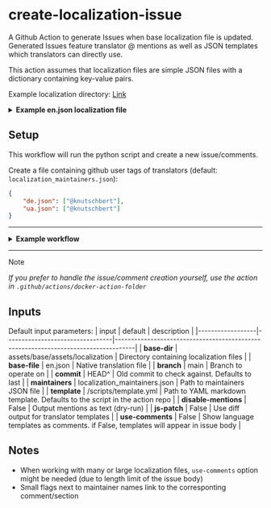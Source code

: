 # create-localization-issue
A Github Action to generate Issues when base localization file is updated.
Generated Issues feature translator @ mentions as well as JSON templates which translators can directly use.

This action assumes that localization files are simple JSON files with a dictionary containing key-value pairs.

Example localization directory: [Link](https://github.com/Mythical-Github/ue4ss_installer_gui/tree/dev/assets/base/assets/localization)

<details>
<summary><b>Example en.json localization file</b></summary>

```json
{
  "add_directory_to_scan_for_games_button_text": "Add directory to scan for games",
  "add_game_by_game_directory": "Add game by game directory",
  "cleaning_up_temp_files_step_text": "Cleaning up temp files",
  "close_button_text": "Close",
  "discord_button_text": "Discord"
}
```
</details>


## Setup
This workflow will run the python script and create a new issue/comments.

Create a file containing github user tags of translators (default: `localization_maintainers.json`):
```json
{
    "de.json": ["@knutschbert"],
    "ua.json": ["@knutschbert"]
}
```
---
<details>
<summary><b>Example workflow</b></summary>


```yaml
name: (EZ) Create Localization Help Issue

on:
  workflow_dispatch:
    inputs:
      commit:
        description: 'Commit to compare to (last by default)'
        type: string
        default: 'afea18f6f1cda5c8db8e31dfec8edf7e04624f90'
        required: true
      template:
        description: 'Custom YAML template for Markdown (if needed)'
        type: string
        default: '/scripts/template.yml'
        required: true
      disable-mentions:
        description: 'Print mentions as string'
        type: choice
        options: [ 'True', 'False' ]
        default: 'False'
        required: true
      js-patch:
        description: 'Show JSON templates as diff'
        required: true
        type: choice
        options: [ 'True', 'False' ]
        default: 'False'
      use-comments:
        description: 'Show templates as comments'
        required: true
        type: choice
        options: [ 'True', 'False' ]
        default: 'False'

jobs:
  create-localization-request:
    runs-on: ubuntu-latest

    steps:
      - name: Checkout repository
        uses: actions/checkout@v4
        with:
          fetch-depth: 0
          ref: ${{ github.ref }}

      - name: Run Python Action from external repo
        id: run_action
        uses: Knutschbert/create-localization-issue@v0
        with:
          GITHUB_TOKEN: ${{ secrets.GITHUB_TOKEN }}
          # base-dir: ""
          # base-file: ""
          branch: ${{ github.ref }}
          commit: ${{ github.event.inputs.commit }}
          # maintainers: ""
          template: ${{ github.event.inputs.template }}
          disable-mentions: ${{ github.event.inputs.disable-mentions }}
          js-patch: ${{ github.event.inputs.js-patch }}
          use-comments: ${{ github.event.inputs.use-comments }}
```
</details>

---

> [!NOTE]
> _If you prefer to handle the issue/comment creation yourself, use the action in `.github/actions/docker-action-folder`_

## Inputs

Default input parameters:
| input            | default                         | description                                                                        |
|------------------|---------------------------------|------------------------------------------------------------------------------------|
| **base-dir**         | assets/base/assets/localization | Directory containing localization files                                            |
| **base-file**        | en.json                         | Native translation file                                                            |
| **branch**           | main                            | Branch to operate on                                                               |
| **commit**           | HEAD^                           | Old commit to check against. Defaults to last                                      |
| **maintainers**      | localization_maintainers.json   | Path to maintainers JSON file                                                      |
| **template**         | /scripts/template.yml           | Path to YAML markdown template.  Defaults to the script in the action repo         |
| **disable-mentions** | False                           | Output mentions as text (dry-run)                                                  |
| **js-patch**         | False                           | Use diff output for translator templates                                           |
| **use-comments**     | False                           | Show language templates as comments. if False, templates will appear in issue body |


## Notes
- When working with many or large localization files, `use-comments` option might be needed (due to length limit of the issue body)
- Small flags next to maintainer names link to the corresponting comment/section